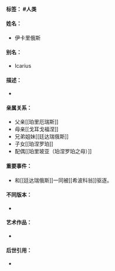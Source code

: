 #### 标签： #人类
#### 姓名：
- 伊卡里俄斯
#### 别名：
- Icarius
#### 描述：
- 
#### 亲属关系：
- 父亲[[珀里厄瑞斯]]
- 母亲[[戈耳戈福涅]]
- 兄弟姐妹[[廷达瑞俄斯]]
- 子女[[珀涅罗珀]]
- 配偶[[珀里玻亚（珀涅罗珀之母）]]
#### 重要事件：
- 和[[廷达瑞俄斯]]一同被[[希波科翁]]驱逐。
#### 不同版本：
- 
#### 艺术作品：
- 
#### 后世引用：
- 